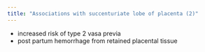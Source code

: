 ```yaml
---
title: "Associations with succenturiate lobe of placenta (2)"
---
```

- increased risk of type 2 vasa previa
- post partum hemorrhage from retained placental tissue


